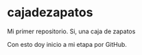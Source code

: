 # cajadezapatos
Mi primer repositorio. Si, una caja de zapatos

Con esto doy inicio a mi etapa por GitHub.

